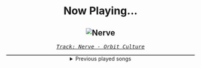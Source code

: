 <div align="center"> 
<h1>Now Playing...</h1>

![Nerve](https://i.scdn.co/image/ab67616d00001e02e82bb235f4c82ba3bbb8ea7d)
--
_<samp><a href="https://open.spotify.com/track/5dosX3c1WnxqgqbZpBNdkL">Track: Nerve - Orbit Culture</a></samp>_

<div style="border: 1px #4B5054 solid"></div>
<details>
  <summary>
    Previous played songs
  </summary>
  <table>
    <thead>
      <tr>
        <th>
          Artist
        </th>
        <th>
          Song
        </th>
        <th>
          Link
        </th>
      </tr>
    </thead>
    <tbody>
      <tr><td>Orbit Culture</td><td>Nerve</td><td><a href="https://open.spotify.com/track/5dosX3c1WnxqgqbZpBNdkL">https://open.spotify.com/track/5dosX3c1WnxqgqbZpBNdkL</a></td></tr><tr><td>Orbit Culture</td><td>The Tales of War</td><td><a href="https://open.spotify.com/track/0tuT3OYA95JrfcyZ79X55S">https://open.spotify.com/track/0tuT3OYA95JrfcyZ79X55S</a></td></tr><tr><td>Das Lumpenpack</td><td>Kruppstahl, Baby</td><td><a href="https://open.spotify.com/track/7hs6nMwfEx2v0B8Rcn89PC">https://open.spotify.com/track/7hs6nMwfEx2v0B8Rcn89PC</a></td></tr><tr><td>Dayseeker</td><td>Crawl Back To My Coffin</td><td><a href="https://open.spotify.com/track/7rhDDCVryx9frLUnXSgrZ5">https://open.spotify.com/track/7rhDDCVryx9frLUnXSgrZ5</a></td></tr><tr><td>Dayseeker</td><td>The Living Dead</td><td><a href="https://open.spotify.com/track/4ovLkKaaXBxgobis0csgDX">https://open.spotify.com/track/4ovLkKaaXBxgobis0csgDX</a></td></tr><tr><td>Dayseeker</td><td>Bloodlust</td><td><a href="https://open.spotify.com/track/5j5Fwl2oBvieAP9InfNwks">https://open.spotify.com/track/5j5Fwl2oBvieAP9InfNwks</a></td></tr><tr><td>Dayseeker</td><td>Pale Moonlight</td><td><a href="https://open.spotify.com/track/0CPaMCUD85j07HZQi8sWXd">https://open.spotify.com/track/0CPaMCUD85j07HZQi8sWXd</a></td></tr><tr><td>Dayseeker</td><td>Nocturnal Remedy</td><td><a href="https://open.spotify.com/track/7fB9lW2TxdjQramUptFoHi">https://open.spotify.com/track/7fB9lW2TxdjQramUptFoHi</a></td></tr><tr><td>Dayseeker</td><td>Creature In The Black Night</td><td><a href="https://open.spotify.com/track/3yRDf2nsSfYGidmUCtWKr7">https://open.spotify.com/track/3yRDf2nsSfYGidmUCtWKr7</a></td></tr><tr><td>Dayseeker</td><td>Meet The Reaper</td><td><a href="https://open.spotify.com/track/5xRIhJCh0WExcuxxuV4I7G">https://open.spotify.com/track/5xRIhJCh0WExcuxxuV4I7G</a></td></tr><tr><td>Dayseeker</td><td>Soulburn</td><td><a href="https://open.spotify.com/track/4O0B7QdQ03X6gTwDWdWce3">https://open.spotify.com/track/4O0B7QdQ03X6gTwDWdWce3</a></td></tr><tr><td>Dayseeker</td><td>Shapeshift</td><td><a href="https://open.spotify.com/track/6v7lSNg4DnQHSHacDr6gT6">https://open.spotify.com/track/6v7lSNg4DnQHSHacDr6gT6</a></td></tr><tr><td>Dayseeker</td><td>Cemetery Blues</td><td><a href="https://open.spotify.com/track/6LzFqnnhNxPcW2UasIpK1t">https://open.spotify.com/track/6LzFqnnhNxPcW2UasIpK1t</a></td></tr><tr><td>Dayseeker</td><td>Forgotten Ghost</td><td><a href="https://open.spotify.com/track/23Stuqf3fXlxhWvuKOXXp3">https://open.spotify.com/track/23Stuqf3fXlxhWvuKOXXp3</a></td></tr><tr><td>Adept</td><td>Parting Ways</td><td><a href="https://open.spotify.com/track/5I9ZqRn6oJ6ljsg0zIE81B">https://open.spotify.com/track/5I9ZqRn6oJ6ljsg0zIE81B</a></td></tr><tr><td>Thomas Bergersen</td><td>Beautiful People (EDM Mashup)</td><td><a href="https://open.spotify.com/track/77CaLtSUrMn0GaaaEa7hRO">https://open.spotify.com/track/77CaLtSUrMn0GaaaEa7hRO</a></td></tr><tr><td>Adept</td><td>Battered Skin</td><td><a href="https://open.spotify.com/track/6VMixhhvvKXAHlzIyhgzCS">https://open.spotify.com/track/6VMixhhvvKXAHlzIyhgzCS</a></td></tr><tr><td>Adept</td><td>Blood Covenant</td><td><a href="https://open.spotify.com/track/5Fu92pIctIhDh4tngZjt3e">https://open.spotify.com/track/5Fu92pIctIhDh4tngZjt3e</a></td></tr><tr><td>Two Steps from Hell</td><td>Letters to God</td><td><a href="https://open.spotify.com/track/7otQK5eMjZL5OevoDa1tGm">https://open.spotify.com/track/7otQK5eMjZL5OevoDa1tGm</a></td></tr><tr><td>Thomas Bergersen</td><td>Night Queen</td><td><a href="https://open.spotify.com/track/1UYiuy9gBGeEzG4wKqUm94">https://open.spotify.com/track/1UYiuy9gBGeEzG4wKqUm94</a></td></tr>
    </tbody>
  </table>
</details>

</div>
